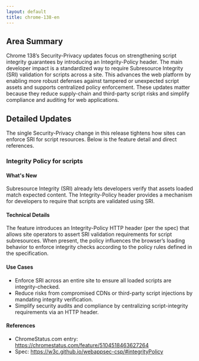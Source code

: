 ```yaml
---
layout: default
title: chrome-138-en
---
```


## Area Summary

Chrome 138’s Security-Privacy updates focus on strengthening script integrity guarantees by introducing an Integrity-Policy header. The main developer impact is a standardized way to require Subresource Integrity (SRI) validation for scripts across a site. This advances the web platform by enabling more robust defenses against tampered or unexpected script assets and supports centralized policy enforcement. These updates matter because they reduce supply-chain and third-party script risks and simplify compliance and auditing for web applications.

## Detailed Updates

The single Security-Privacy change in this release tightens how sites can enforce SRI for script resources. Below is the feature detail and direct references.

### Integrity Policy for scripts

#### What's New
Subresource Integrity (SRI) already lets developers verify that assets loaded match expected content. The Integrity-Policy header provides a mechanism for developers to require that scripts are validated using SRI.

#### Technical Details
The feature introduces an Integrity-Policy HTTP header (per the spec) that allows site operators to assert SRI validation requirements for script subresources. When present, the policy influences the browser’s loading behavior to enforce integrity checks according to the policy rules defined in the specification.

#### Use Cases
- Enforce SRI across an entire site to ensure all loaded scripts are integrity-checked.
- Reduce risks from compromised CDNs or third-party script injections by mandating integrity verification.
- Simplify security audits and compliance by centralizing script-integrity requirements via an HTTP header.

#### References
- ChromeStatus.com entry: https://chromestatus.com/feature/5104518463627264
- Spec: https://w3c.github.io/webappsec-csp/#integrityPolicy
